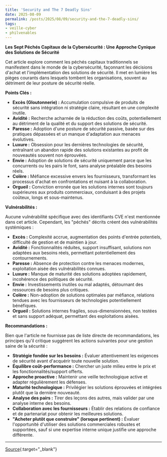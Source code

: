 ```yaml
---
title: 'Security and The 7 Deadly Sins'
date: 2025-08-09
permalink: /posts/2025/08/09/security-and-the-7-deadly-sins/
tags:
- veille-cyber
- philvenables
---
```

**Les Sept Péchés Capitaux de la Cybersécurité : Une Approche Cynique des Solutions de Sécurité**

Cet article explore comment les péchés capitaux traditionnels se manifestent dans le monde de la cybersécurité, façonnant les décisions d'achat et l'implémentation des solutions de sécurité. Il met en lumière les pièges courants dans lesquels tombent les organisations, souvent au détriment de leur posture de sécurité réelle.

**Points Clés :**

*   **Excès (Gloutonnerie) :** Accumulation compulsive de produits de sécurité sans intégration ni stratégie claire, résultant en une complexité inutile.
*   **Avidité :** Recherche acharnée de la réduction des coûts, potentiellement au détriment de la qualité et du support des solutions de sécurité.
*   **Paresse :** Adoption d'une posture de sécurité passive, basée sur des pratiques dépassées et un manque d'adaptation aux menaces évolutives.
*   **Luxure :** Obsession pour les dernières technologies de sécurité, entraînant un abandon rapide des solutions existantes au profit de nouveautés souvent non éprouvées.
*   **Envie :** Adoption de solutions de sécurité uniquement parce que les concurrents ou les pairs le font, sans analyse préalable des besoins réels.
*   **Colère :** Méfiance excessive envers les fournisseurs, transformant les processus d'achat en confrontations et nuisant à la collaboration.
*   **Orgueil :** Conviction erronée que les solutions internes sont toujours supérieures aux produits commerciaux, conduisant à des projets coûteux, longs et sous-maintenus.

**Vulnérabilités :**

Aucune vulnérabilité spécifique avec des identifiants CVE n'est mentionnée dans cet article. Cependant, les "péchés" décrits créent des vulnérabilités systémiques :

*   **Excès :** Complexité accrue, augmentation des points d'entrée potentiels, difficulté de gestion et de maintien à jour.
*   **Avidité :** Fonctionnalités réduites, support insuffisant, solutions non adaptées aux besoins réels, permettant potentiellement des contournements.
*   **Paresse :** Absence de protection contre les menaces modernes, exploitation aisée des vulnérabilités connues.
*   **Luxure :** Manque de maturité des solutions adoptées rapidement, incohérence des politiques de sécurité.
*   **Envie :** Investissements inutiles ou mal adaptés, détournant des ressources de besoins plus critiques.
*   **Colère :** Non-adoption de solutions optimales par méfiance, relations tendues avec les fournisseurs de technologies potentiellement bénéfiques.
*   **Orgueil :** Solutions internes fragiles, sous-dimensionnées, non testées et sans support adéquat, permettant des exploitations aisées.

**Recommandations :**

Bien que l'article ne fournisse pas de liste directe de recommandations, les principes qu'il critique suggèrent les actions suivantes pour une gestion saine de la sécurité :

*   **Stratégie fondée sur les besoins :** Évaluer attentivement les exigences de sécurité avant d'acquérir toute nouvelle solution.
*   **Équilibre coût-performance :** Chercher un juste milieu entre le prix et les fonctionnalités/support offerts.
*   **Approche proactive :** Maintenir une veille technologique active et adapter régulièrement les défenses.
*   **Maturité technologique :** Privilégier les solutions éprouvées et intégrées plutôt que la dernière nouveauté.
*   **Analyse des pairs :** Tirer des leçons des autres, mais valider par une analyse interne des besoins.
*   **Collaboration avec les fournisseurs :** Établir des relations de confiance et de partenariat pour obtenir les meilleures solutions.
*   **"Acheter plutôt que construire" (lorsque pertinent) :** Évaluer l'opportunité d'utiliser des solutions commerciales robustes et supportées, sauf si une expertise interne unique justifie une approche différente.

---
[Source](https://www.philvenables.com/post/security-and-the-7-deadly-sins){:target="_blank"}
